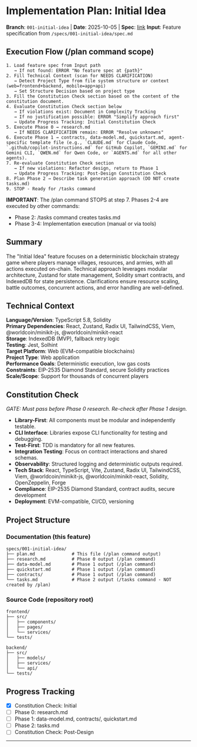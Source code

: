 # Implementation Plan: Initial Idea

**Branch**: `001-initial-idea` | **Date**: 2025-10-05 | **Spec**: [link](spec.md)
**Input**: Feature specification from `/specs/001-initial-idea/spec.md`

## Execution Flow (/plan command scope)
```
1. Load feature spec from Input path
   → If not found: ERROR "No feature spec at {path}"
2. Fill Technical Context (scan for NEEDS CLARIFICATION)
   → Detect Project Type from file system structure or context (web=frontend+backend, mobile=app+api)
   → Set Structure Decision based on project type
3. Fill the Constitution Check section based on the content of the constitution document.
4. Evaluate Constitution Check section below
   → If violations exist: Document in Complexity Tracking
   → If no justification possible: ERROR "Simplify approach first"
   → Update Progress Tracking: Initial Constitution Check
5. Execute Phase 0 → research.md
   → If NEEDS CLARIFICATION remain: ERROR "Resolve unknowns"
6. Execute Phase 1 → contracts, data-model.md, quickstart.md, agent-specific template file (e.g., `CLAUDE.md` for Claude Code, `.github/copilot-instructions.md` for GitHub Copilot, `GEMINI.md` for Gemini CLI, `QWEN.md` for Qwen Code, or `AGENTS.md` for all other agents).
7. Re-evaluate Constitution Check section
   → If new violations: Refactor design, return to Phase 1
   → Update Progress Tracking: Post-Design Constitution Check
8. Plan Phase 2 → Describe task generation approach (DO NOT create tasks.md)
9. STOP - Ready for /tasks command
```

**IMPORTANT**: The /plan command STOPS at step 7. Phases 2-4 are executed by other commands:
- Phase 2: /tasks command creates tasks.md
- Phase 3-4: Implementation execution (manual or via tools)

## Summary
The "Initial Idea" feature focuses on a deterministic blockchain strategy game where players manage villages, resources, and armies, with all actions executed on-chain. Technical approach leverages modular architecture, Zustand for state management, Solidity smart contracts, and IndexedDB for state persistence. Clarifications ensure resource scaling, battle outcomes, concurrent actions, and error handling are well-defined.

## Technical Context
**Language/Version**: TypeScript 5.8, Solidity  
**Primary Dependencies**: React, Zustand, Radix UI, TailwindCSS, Viem, @worldcoin/minikit-js, @worldcoin/minikit-react  
**Storage**: IndexedDB (MVP), fallback retry logic  
**Testing**: Jest, Solhint  
**Target Platform**: Web (EVM-compatible blockchains)  
**Project Type**: Web application  
**Performance Goals**: Deterministic execution, low gas costs  
**Constraints**: EIP-2535 Diamond Standard, secure Solidity practices  
**Scale/Scope**: Support for thousands of concurrent players

## Constitution Check
*GATE: Must pass before Phase 0 research. Re-check after Phase 1 design.*
- **Library-First**: All components must be modular and independently testable.
- **CLI Interface**: Libraries expose CLI functionality for testing and debugging.
- **Test-First**: TDD is mandatory for all new features.
- **Integration Testing**: Focus on contract interactions and shared schemas.
- **Observability**: Structured logging and deterministic outputs required.
- **Tech Stack**: React, TypeScript, Vite, Zustand, Radix UI, TailwindCSS, Viem, @worldcoin/minikit-js, @worldcoin/minikit-react, Solidity, OpenZeppelin, Forge
- **Compliance**: EIP-2535 Diamond Standard, contract audits, secure development
- **Deployment**: EVM-compatible, CI/CD, versioning

## Project Structure

### Documentation (this feature)
```
specs/001-initial-idea/
├── plan.md              # This file (/plan command output)
├── research.md          # Phase 0 output (/plan command)
├── data-model.md        # Phase 1 output (/plan command)
├── quickstart.md        # Phase 1 output (/plan command)
├── contracts/           # Phase 1 output (/plan command)
└── tasks.md             # Phase 2 output (/tasks command - NOT created by /plan)
```

### Source Code (repository root)
```
frontend/
├── src/
│   ├── components/
│   ├── pages/
│   └── services/
└── tests/

backend/
├── src/
│   ├── models/
│   ├── services/
│   └── api/
└── tests/
```

## Progress Tracking
- [x] Constitution Check: Initial
- [ ] Phase 0: research.md
- [ ] Phase 1: data-model.md, contracts/, quickstart.md
- [ ] Phase 2: tasks.md
- [ ] Constitution Check: Post-Design

---
